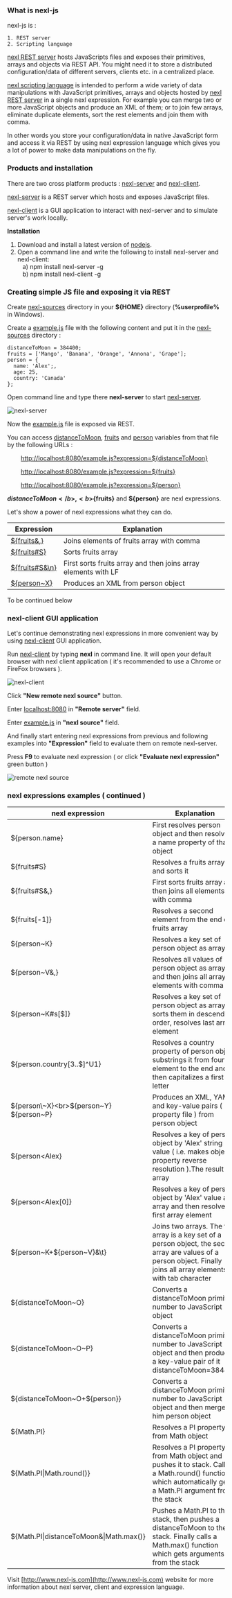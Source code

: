 ### What is nexl-js

nexl-js is :

    1. REST server
    2. Scripting language

<u>nexl REST server</u> hosts JavaScripts files and exposes their primitives, arrays and objects via REST API. You might need it to store a distributed configuration/data of different servers, clients etc. in a centralized place.

<u>nexl scripting language</u> is intended to perform a wide variety of data manipulations with JavaScript primitives, arrays and objects hosted by <u>nexl REST server</u> in a single nexl expression. For example you can merge two or more JavaScript objects and produce an XML of them; or to join few arrays, eliminate duplicate elements, sort the rest elements and join them with comma.

In other words you store your configuration/data in native JavaScript form and access it via REST by using nexl expression language which gives you a lot of power to make data manipulations on the fly.

### Products and installation

There are two cross platform products : <u>nexl-server</u> and <u>nexl-client</u>.

<u>nexl-server</u> is a REST server which hosts and exposes JavaScript files.

<u>nexl-client</u> is a GUI application to interact with nexl-server and to simulate server&#39;s work locally.

<b>Installation</b>

1. Download and install a latest version of [nodejs](https://nodejs.org/en/download/).
2. Open a command line and write the following to install nexl-server and nexl-client:<br/>
&nbsp;&nbsp;&nbsp;a) npm install nexl-server -g<br/>
&nbsp;&nbsp;&nbsp;b) npm install nexl-client -g


### Creating simple JS file and exposing it via REST

Create <u>nexl-sources</u> directory in your <b>${HOME}</b> directory (<b>%userprofile%</b> in Windows).

Create a <u>example.js</u> file with the following content and put it in the <u>nexl-sources</u> directory :

    distanceToMoon = 384400;
    fruits = ['Mango', 'Banana', 'Orange', 'Annona', 'Grape'];
    person = {
      name: 'Alex';,
      age: 25,
      country: 'Canada'
    };

Open command line and type there <b>nexl-server</b> to start <u>nexl-server</u>.

![](http://www.nexl-js.com/images/image01.png "nexl-server") 

Now the <u>example.js</u> file is exposed via REST.

You can access <u>distanceToMoon</u>, <u>fruits</u> and <u>person</u> variables from that file by the following URLs :

&nbsp;&nbsp;&nbsp;&nbsp;&nbsp;&nbsp;&nbsp;&nbsp;[http://localhost:8080/example.js?expression=${distanceToMoon}](http://localhost:8080/example.js?expression=%24%7BdistanceToMoon%7D)

&nbsp;&nbsp;&nbsp;&nbsp;&nbsp;&nbsp;&nbsp;&nbsp;[http://localhost:8080/example.js?expression=${fruits}](http://localhost:8080/example.js?expression=%24%7Bfruits%7D)

&nbsp;&nbsp;&nbsp;&nbsp;&nbsp;&nbsp;&nbsp;&nbsp;[http://localhost:8080/example.js?expression=${person}](http://localhost:8080/example.js?expression=%24%7Bperson%7D)

<b>${distanceToMoon}</b>, <b>${fruits}</b> and <b>${person}</b> are nexl expressions.

Let&#39;s show a power of nexl expressions what they can do.

| Expression | Explanation |
| --- | --- |
| [${fruits&amp;,}](http://localhost:8080/example.js?expression=%24%7Bfruits%26,%7D) | Joins elements of fruits array with comma |
| [${fruits#S}](http://localhost:8080/example.js?expression=%24%7Bfruits%23S%7D) | Sorts fruits array |
| [${fruits#S&amp;\n}](http://localhost:8080/example.js?expression=%24%7Bfruits%23S%26\n%7D) | First sorts fruits array and then joins array elements with LF |
| [${person~X}](http://localhost:8080/example.js?expression=%24%7Bperson~X%7D) | Produces an XML from person object |

To be continued below

### nexl-client GUI application

Let&#39;s continue demonstrating nexl expressions in more convenient way by using <u>nexl-client</u> GUI application.

Run <u>nexl-client</u> by typing <b>nexl</b> in command line. It will open your default browser with nexl client application ( it&#39;s recommended to use a Chrome or FireFox browsers ).

![](http://www.nexl-js.com/images/image02.png "nexl-client")
 
Click <b>"New remote nexl source"</b> button.

Enter <u>localhost:8080</u> in <b>"Remote server"</b> field.

Enter <u>example.js</u> in <b>"nexl source"</b> field.

And finally start entering nexl expressions from previous and following examples into <b>"Expression"</b> field to evaluate them on remote nexl-server.

Press <b>F9</b> to evaluate nexl expression ( or click <b>"Evaluate nexl expression"</b> green button )

![](http://www.nexl-js.com/images/image00.png "remote nexl source")

### nexl expressions examples ( continued )

| nexl expression | Explanation |
| --- | --- |
| ${person.name} | First resolves person object and then resolves a name property of that object |
| ${fruits#S} | Resolves a fruits array and sorts it |
| ${fruits#S&amp;,} | First sorts fruits array and then joins all elements with comma |
| ${fruits[-1]} | Resolves a second element from the end of fruits array |
| ${person~K} | Resolves a key set of person object as array |
| ${person~V&amp;,} | Resolves all values of person object as array and then joins all array elements with comma |
| ${person~K#s[$]} | Resolves a key set of person object as array, sorts them in descending order, resolves last array element |
| ${person.country[3..$]^U1} | Resolves a country property of person object, substrings it from fourth element to the end and then capitalizes a first letter |
| ${person\~X}<br>${person\~Y}<br>${person\~P} | Produces an XML, YAML and key-value pairs ( property file ) from person object |
| ${person&lt;Alex} | Resolves a key of person object by &#39;Alex&#39; string value ( i.e. makes object property reverse resolution ).The result is array |
| ${person&lt;Alex[0]} | Resolves a key of person object by &#39;Alex&#39; value as array and then resolves a first array element |
| ${person\~K\+${person~V}&amp;\t} | Joins two arrays. The first array is a key set of a person object, the second array are values of a person object. Finally joins all array elements with tab character |
| ${distanceToMoon~O} | Converts a distanceToMoon primitive number to JavaScript object |
| ${distanceToMoon\~O\~P} | Converts a distanceToMoon primitive number to JavaScript object and then produces a key-value pair of it distanceToMoon=384400 |
| ${distanceToMoon~O+${person}} | Converts a distanceToMoon primitive number to JavaScript object and then merges to him person object |
| ${Math.PI} | Resolves a PI property from Math object |
| ${Math.PI\|Math.round()} | Resolves a PI property from Math object and pushes it to stack. Calles a Math.round() function which automatically gets a Math.PI argument from the stack |
| ${Math.PI\|distanceToMoon&\|Math.max()} | Pushes a Math.PI to the stack, then pushes a distanceToMoon to the stack. Finally calls a Math.max() function which gets arguments from the stack |



Visit [http://www.nexl-js.com](http://www.nexl-js.com) website for more information about nexl server, client and expression language.